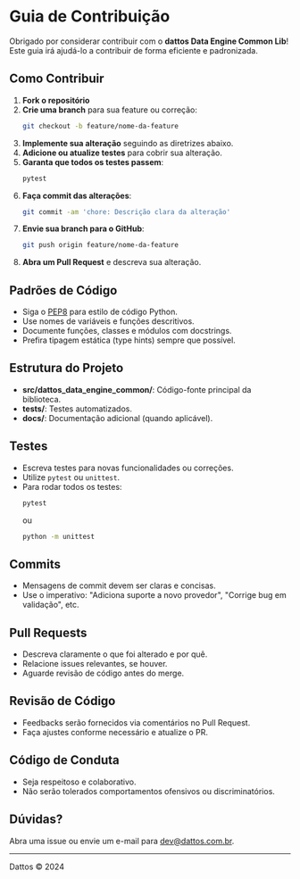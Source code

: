 # Guia de Contribuição

Obrigado por considerar contribuir com o **dattos Data Engine Common Lib**! Este guia irá ajudá-lo a contribuir de forma eficiente e padronizada.

## Como Contribuir

1. **Fork o repositório**
2. **Crie uma branch** para sua feature ou correção:
   ```bash
   git checkout -b feature/nome-da-feature
   ```
3. **Implemente sua alteração** seguindo as diretrizes abaixo.
4. **Adicione ou atualize testes** para cobrir sua alteração.
5. **Garanta que todos os testes passem**:
   ```bash
   pytest
   ```
6. **Faça commit das alterações**:
   ```bash
   git commit -am 'chore: Descrição clara da alteração'
   ```
7. **Envie sua branch para o GitHub**:
   ```bash
   git push origin feature/nome-da-feature
   ```
8. **Abra um Pull Request** e descreva sua alteração.

## Padrões de Código

- Siga o [PEP8](https://pep8.org/) para estilo de código Python.
- Use nomes de variáveis e funções descritivos.
- Documente funções, classes e módulos com docstrings.
- Prefira tipagem estática (type hints) sempre que possível.

## Estrutura do Projeto

- **src/dattos_data_engine_common/**: Código-fonte principal da biblioteca.
- **tests/**: Testes automatizados.
- **docs/**: Documentação adicional (quando aplicável).

## Testes

- Escreva testes para novas funcionalidades ou correções.
- Utilize `pytest` ou `unittest`.
- Para rodar todos os testes:
  ```bash
  pytest
  ```
  ou
  ```bash
  python -m unittest
  ```

## Commits

- Mensagens de commit devem ser claras e concisas.
- Use o imperativo: "Adiciona suporte a novo provedor", "Corrige bug em validação", etc.

## Pull Requests

- Descreva claramente o que foi alterado e por quê.
- Relacione issues relevantes, se houver.
- Aguarde revisão de código antes do merge.

## Revisão de Código

- Feedbacks serão fornecidos via comentários no Pull Request.
- Faça ajustes conforme necessário e atualize o PR.

## Código de Conduta

- Seja respeitoso e colaborativo.
- Não serão tolerados comportamentos ofensivos ou discriminatórios.

## Dúvidas?

Abra uma issue ou envie um e-mail para [dev@dattos.com.br](mailto:dev@dattos.com.br).

---

Dattos © 2024
